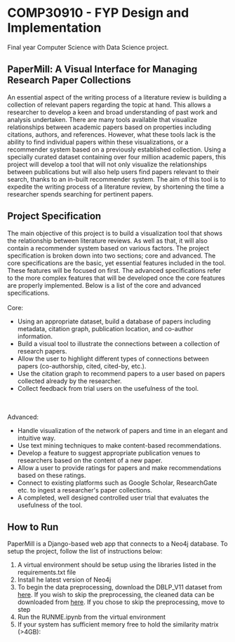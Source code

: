 # COMP30910 - FYP Design and Implementation
Final year Computer Science with Data Science project.

## PaperMill: A Visual Interface for Managing Research Paper Collections
An essential aspect of the writing process of a literature review is building a collection of relevant papers regarding the topic at hand. This allows a researcher to develop a keen and broad understanding of past work and analysis undertaken. There are many tools available that visualize relationships between academic papers based on properties including citations, authors, and references. However, what these tools lack is the ability to find individual papers within these visualizations, or a recommender system based on a previously established collection.  Using a specially curated dataset containing over four million academic papers, this project will develop a tool that will not only visualize the relationships between publications but will also help users find papers relevant to their search, thanks to an in-built recommender system. The aim of this tool is to expedite the writing process of a literature review, by shortening the time a researcher spends searching for pertinent papers.

## Project Specification
The main objective of this project is to build a visualization tool that shows the relationship between literature reviews. As well as that, it will also contain a recommender system based on various factors. The project specification is broken down into two sections; core and advanced. The core specifications are the basic, yet essential features included in the tool. These features will be focused on first. The advanced specifications refer to the more complex features that will be developed once the core features are properly implemented. Below is a list of the core and advanced specifications.
<br><br>Core:
* Using an appropriate dataset, build a database of papers including metadata, citation graph, publication location, and co-author information.
* Build a visual tool to illustrate the connections between a collection of research papers.
* Allow the user to highlight different types of connections between papers (co-authorship, cited, cited-by, etc.).
* Use the citation graph to recommend papers to a user based on papers collected already by the researcher.
* Collect feedback from trial users on the usefulness of the tool. 

<br><br>Advanced:
* Handle visualization of the network of papers and time in an elegant and intuitive way.
* Use text mining techniques to make content-based recommendations.
* Develop a feature to suggest appropriate publication venues to researchers based on the content of a new paper.
* Allow a user to provide ratings for papers and make recommendations based on these ratings.
* Connect to existing platforms such as Google Scholar, ResearchGate etc. to ingest a researcher's paper collections.
* A completed, well designed controlled user trial that evaluates the usefulness of the tool.

## How to Run
PaperMill is a Django-based web app that connects to a Neo4j database. To setup the project, follow the list of instructions below: <br>
1. A virtual environment should be setup using the libraries listed in the requirements.txt file
2. Install he latest version of Neo4j
3. To begin the data preprocessing, download the DBLP_V11 dataset from [here](https://lfs.aminer.cn/misc/dblp.v11.zip). If you wish to skip the preprocessing, the cleaned data can be downloaded from [here](https://drive.google.com/drive/folders/1tKbVttaWletlF1uTqj_dvNqc9cn2eNWl). If you chose to skip the preprocessing, move to step 
4. Run the RUNME.ipynb from the virtual environment
  1. If your system has sufficient memory free to hold the similarity matrix (>4GB):
